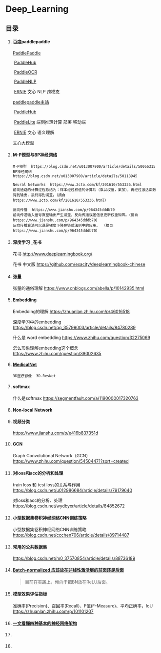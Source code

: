 # Deep_Learning

## 目录

1. #### 百度paddlepaddle

   [PaddlePaddle](https://github.com/PaddlePaddle)

   ​	[PaddleHub](https://github.com/PaddlePaddle/PaddleHub)

   ​	[PaddleOCR](https://github.com/PaddlePaddle/PaddleOCR)

   ​	[PaddleNLP](https://github.com/PaddlePaddle/PaddleNLP)

   ​	[ERNIE](https://github.com/PaddlePaddle/ERNIE) 文心 NLP 跨模态

   [paddlepaddle主站](https://www.paddlepaddle.org.cn/)

   ​	[PaddleHub](https://www.paddlepaddle.org.cn/hub)

   ​	[PaddleLite](https://www.paddlepaddle.org.cn/paddle/paddlelite) 端侧推理计算 部署 移动端

   ​	[ERNIE](https://www.paddlepaddle.org.cn/paddle/ernie) 文心 语义理解

   [文心大模型](https://wenxin.baidu.com/)

2. #### M-P模型与BP神经网络

   ```
   M-P模型  https://blog.csdn.net/u013007900/article/details/50066315
   BP神经网络  https://blog.csdn.net/u013007900/article/details/50118945
   
   Neural Networks  https://www.2cto.com/kf/201610/553336.html
   前向通路的计算过程总结为：样本经过权值的计算后（乘以权值，累加），再经过激活函数得到输出，最终得到误差。（摘自  https://www.2cto.com/kf/201610/553336.html）
   
   反向传播  https://www.jianshu.com/p/964345dddb70
   前向传递输入信号直至输出产生误差，反向传播误差信息更新权重矩阵。（摘自 https://www.jianshu.com/p/964345dddb70）
   反向传播算法可以说是梯度下降在链式法则中的应用。 （摘自 https://www.jianshu.com/p/964345dddb70）
   ```

3. #### 深度学习 _花书

   花书 http://www.deeplearningbook.org/

   花书 中文版 https://github.com/exacity/deeplearningbook-chinese

4. #### 张量

   张量的通俗理解 https://www.cnblogs.com/abella/p/10142935.html

5. #### Embedding

   Embedding的理解 https://zhuanlan.zhihu.com/p/46016518

   深度学习中的embedding https://blog.csdn.net/qq_35799003/article/details/84780289

   什么是 word embedding https://www.zhihu.com/question/32275069

   怎么形象理解embedding这个概念 https://www.zhihu.com/question/38002635

6. #### [MedicalNet](https://github.com/Tencent/MedicalNet)

   ```
   3D医疗影像  3D-ResNet
   ```

7. #### softmax

   什么是softmax https://segmentfault.com/a/1190000017320763

8. #### Non-local Network

9. #### 视频分类

   https://www.jianshu.com/p/e416b837351d

10. #### GCN

    Graph Convolutional Network（GCN） https://www.zhihu.com/question/54504471?sort=created

11. #### 对loss和acc的分析和处理

    train loss 和 test loss的关系与作用 https://blog.csdn.net/u012986684/article/details/79179640

    对loss和acc的分析、处理 https://blog.csdn.net/wydbyxr/article/details/84852672

12. #### 小型数据集卷积神经网络CNN训练策略

    小型数据集卷积神经网络CNN训练策略 https://blog.csdn.net/ccchen706/article/details/89714487

13. #### 常用的公共数据集

    https://blog.csdn.net/m0_37570854/article/details/88736189

14. #### [Batch-normalized 应该放在非线性激活层的前面还是后面](https://www.zhihu.com/question/283715823/answer/438882036)

    > 目前在实践上，倾向于把BN放在ReLU后面。

15. #### 模型效果评估指标

    准确率(Precision)、召回率(Recall)、F值(F-Measure)、平均正确率，IoU https://zhuanlan.zhihu.com/p/101101207

16. #### [一文看懂四种基本的神经网络架构](https://www.jianshu.com/p/546dc40b52c8)

17. #### 

18. #### 



